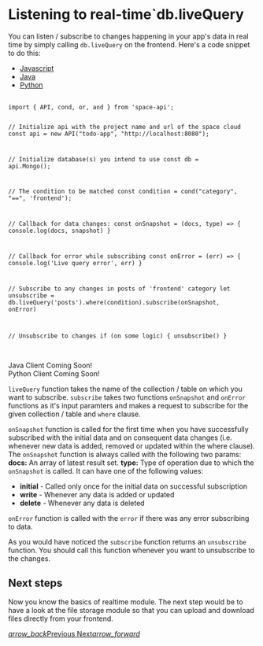 # Listening to real-time`db.liveQuery
You can listen / subscribe to changes happening in your app's data in real time by simply calling `db.liveQuery` on the frontend. Here's a code snippet to do this:

 <div class="row tabs-wrapper">
  <div class="col s12" style="padding:0">
    <ul class="tabs">
      <li class="tab col s2"><a class="active" href="#js1">Javascript</a></li>
      <li class="tab col s2"><a href="#java1">Java</a></li>
      <li class="tab col s2"><a href="#python1">Python</a></li>
    </ul>
  </div>
  <div id="js1" class="col s12" style="padding:0">
    <pre>
      <code>
import { API, cond, or, and } from 'space-api';

// Initialize api with the project name and url of the space cloud
const api = new API("todo-app", "http://localhost:8080");

// Initialize database(s) you intend to use
const db = api.Mongo();

// The condition to be matched
const condition = cond("category", "==", 'frontend');

// Callback for data changes:
const onSnapshot  = (docs, type) => {
   console.log(docs, snapshot)
}

// Callback for error while subscribing
const onError = (err) => {
   console.log('Live query error', err)
}

// Subscribe to any changes in posts of 'frontend' category
let unsubscribe = db.liveQuery('posts').where(condition).subscribe(onSnapshot, onError) 

// Unsubscribe to changes
if (on some logic) {
  unsubscribe()
}
      </code>
    </pre>
  </div>
  <div id="java1" class="col s12" style="padding:0">Java Client Coming Soon!</div>
  <div id="python1" class="col s12" style="padding:0">Python Client Coming Soon!</div>
</div>

`liveQuery` function takes the name of the collection / table on which you want to subscribe. `subscribe` takes two functions `onSnapshot` and `onError` functions as it's input paramters and makes a request to subscribe for the given collection / table and `where` clause. 

`onSnapshot` function is called for the first time when you have successfully subscribed with the initial data and on consequent data changes (i.e. whenever new data is added, removed or updated within the where clause). The `onSnapshot` function is always called with the following two params: 
**docs:** An array of latest result set.
**type:** Type of operation due to which the `onSnapshot` is called. It can have one of the following values:
- **initial** - Called only once for the initial data on successful subscription
- **write** - Whenever any data is added or updated
- **delete** - Whenever any data is deleted

`onError` function is called with the `error` if there was any error subscribing to data.

As you would have noticed the `subscribe` function returns an `unsubscribe` function. You should call this function whenever you want to unsubscribe to the changes.

## Next steps

Now you know the basics of realtime module. The next step would be to have a look at the file storage module so that you can upload and download files directly from your frontend.

<div class="btns-wrapper">
  <a href="/docs/realtime/overview" class="waves-effect waves-light btn primary-btn-border btn-small">
    <i class="material-icons btn-with-icon">arrow_back</i>Previous
  </a>
  <a href="/docs/file-storage/overview" class="waves-effect waves-light btn primary-btn-fill btn-small">
    Next<i class="material-icons btn-with-icon">arrow_forward</i>
  </a>
</div>
